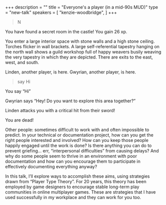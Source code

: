 +++
description = ""
title = "Everyone's a player (in a mid-90s MUD)"
type = "new-talk"
speakers = [
        "kenzie-woodbridge",
]
+++
> N

You have found a secret room in the castle! You gain 26 xp.

You enter a large interior space with stone walls and a high stone ceiling. Torches flicker in wall brackets. A large self-referential tapestry hanging on the north wall shows a guild workshop full of happy weavers busily weaving the very tapestry in which they are depicted. There are exits to the east, west, and south.

Linden, another player, is here. Gwyrian, another player, is here.

> say Hi

You say “Hi”

Gwyrian says “Hey! Do you want to explore this area together?”

Linden attacks you with a critical hit from their sword!

You are dead!

Other people: sometimes difficult to work with and often impossible to predict. In your technical or documentation project, how can you get the right people interested and involved? How can you keep those people happily engaged until the work is done? Is there anything you can do to prevent griefing… err, “interpersonal difficulties” from causing delays? And why do some people seem to thrive in an environment with poor documentation and how can you encourage them to participate in effectively documenting everything anyway?

In this talk, I’ll explore ways to accomplish these aims, using strategies drawn from “Player Type Theory”. For 20 years, this theory has been employed by game designers to encourage stable long-term play communities in online multiplayer games. These are strategies that I have used successfully in my workplace and they can work for you too.